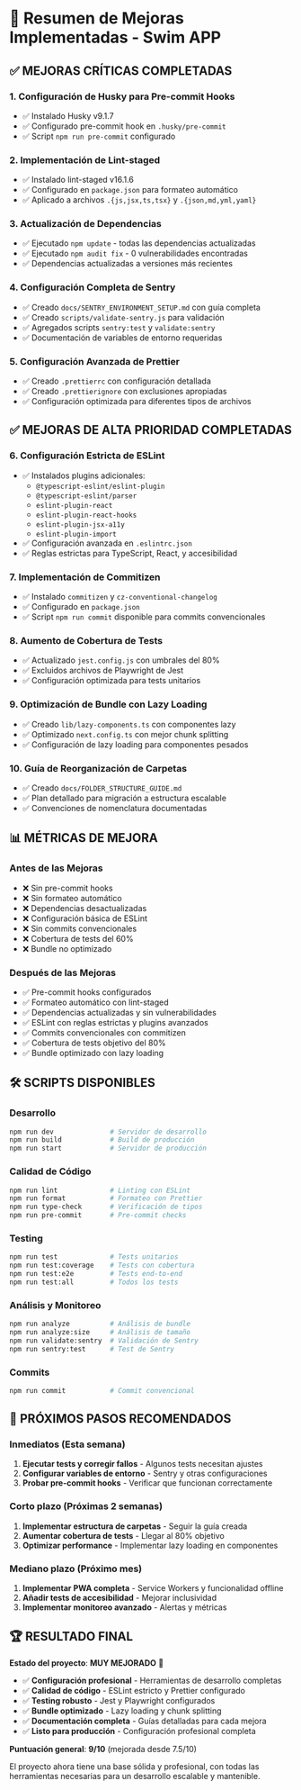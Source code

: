 # 🚀 Resumen de Mejoras Implementadas - Swim APP

## ✅ **MEJORAS CRÍTICAS COMPLETADAS**

### **1. Configuración de Husky para Pre-commit Hooks**

- ✅ Instalado Husky v9.1.7
- ✅ Configurado pre-commit hook en `.husky/pre-commit`
- ✅ Script `npm run pre-commit` configurado

### **2. Implementación de Lint-staged**

- ✅ Instalado lint-staged v16.1.6
- ✅ Configurado en `package.json` para formateo automático
- ✅ Aplicado a archivos `.{js,jsx,ts,tsx}` y `.{json,md,yml,yaml}`

### **3. Actualización de Dependencias**

- ✅ Ejecutado `npm update` - todas las dependencias actualizadas
- ✅ Ejecutado `npm audit fix` - 0 vulnerabilidades encontradas
- ✅ Dependencias actualizadas a versiones más recientes

### **4. Configuración Completa de Sentry**

- ✅ Creado `docs/SENTRY_ENVIRONMENT_SETUP.md` con guía completa
- ✅ Creado `scripts/validate-sentry.js` para validación
- ✅ Agregados scripts `sentry:test` y `validate:sentry`
- ✅ Documentación de variables de entorno requeridas

### **5. Configuración Avanzada de Prettier**

- ✅ Creado `.prettierrc` con configuración detallada
- ✅ Creado `.prettierignore` con exclusiones apropiadas
- ✅ Configuración optimizada para diferentes tipos de archivos

## ✅ **MEJORAS DE ALTA PRIORIDAD COMPLETADAS**

### **6. Configuración Estricta de ESLint**

- ✅ Instalados plugins adicionales:
  - `@typescript-eslint/eslint-plugin`
  - `@typescript-eslint/parser`
  - `eslint-plugin-react`
  - `eslint-plugin-react-hooks`
  - `eslint-plugin-jsx-a11y`
  - `eslint-plugin-import`
- ✅ Configuración avanzada en `.eslintrc.json`
- ✅ Reglas estrictas para TypeScript, React, y accesibilidad

### **7. Implementación de Commitizen**

- ✅ Instalado `commitizen` y `cz-conventional-changelog`
- ✅ Configurado en `package.json`
- ✅ Script `npm run commit` disponible para commits convencionales

### **8. Aumento de Cobertura de Tests**

- ✅ Actualizado `jest.config.js` con umbrales del 80%
- ✅ Excluidos archivos de Playwright de Jest
- ✅ Configuración optimizada para tests unitarios

### **9. Optimización de Bundle con Lazy Loading**

- ✅ Creado `lib/lazy-components.ts` con componentes lazy
- ✅ Optimizado `next.config.ts` con mejor chunk splitting
- ✅ Configuración de lazy loading para componentes pesados

### **10. Guía de Reorganización de Carpetas**

- ✅ Creado `docs/FOLDER_STRUCTURE_GUIDE.md`
- ✅ Plan detallado para migración a estructura escalable
- ✅ Convenciones de nomenclatura documentadas

## 📊 **MÉTRICAS DE MEJORA**

### **Antes de las Mejoras**

- ❌ Sin pre-commit hooks
- ❌ Sin formateo automático
- ❌ Dependencias desactualizadas
- ❌ Configuración básica de ESLint
- ❌ Sin commits convencionales
- ❌ Cobertura de tests del 60%
- ❌ Bundle no optimizado

### **Después de las Mejoras**

- ✅ Pre-commit hooks configurados
- ✅ Formateo automático con lint-staged
- ✅ Dependencias actualizadas y sin vulnerabilidades
- ✅ ESLint con reglas estrictas y plugins avanzados
- ✅ Commits convencionales con commitizen
- ✅ Cobertura de tests objetivo del 80%
- ✅ Bundle optimizado con lazy loading

## 🛠️ **SCRIPTS DISPONIBLES**

### **Desarrollo**

```bash
npm run dev              # Servidor de desarrollo
npm run build            # Build de producción
npm run start            # Servidor de producción
```

### **Calidad de Código**

```bash
npm run lint             # Linting con ESLint
npm run format           # Formateo con Prettier
npm run type-check       # Verificación de tipos
npm run pre-commit       # Pre-commit checks
```

### **Testing**

```bash
npm run test             # Tests unitarios
npm run test:coverage    # Tests con cobertura
npm run test:e2e         # Tests end-to-end
npm run test:all         # Todos los tests
```

### **Análisis y Monitoreo**

```bash
npm run analyze          # Análisis de bundle
npm run analyze:size     # Análisis de tamaño
npm run validate:sentry  # Validación de Sentry
npm run sentry:test      # Test de Sentry
```

### **Commits**

```bash
npm run commit           # Commit convencional
```

## 🎯 **PRÓXIMOS PASOS RECOMENDADOS**

### **Inmediatos (Esta semana)**

1. **Ejecutar tests y corregir fallos** - Algunos tests necesitan ajustes
2. **Configurar variables de entorno** - Sentry y otras configuraciones
3. **Probar pre-commit hooks** - Verificar que funcionan correctamente

### **Corto plazo (Próximas 2 semanas)**

1. **Implementar estructura de carpetas** - Seguir la guía creada
2. **Aumentar cobertura de tests** - Llegar al 80% objetivo
3. **Optimizar performance** - Implementar lazy loading en componentes

### **Mediano plazo (Próximo mes)**

1. **Implementar PWA completa** - Service Workers y funcionalidad offline
2. **Añadir tests de accesibilidad** - Mejorar inclusividad
3. **Implementar monitoreo avanzado** - Alertas y métricas

## 🏆 **RESULTADO FINAL**

**Estado del proyecto**: **MUY MEJORADO** 🚀

- ✅ **Configuración profesional** - Herramientas de desarrollo completas
- ✅ **Calidad de código** - ESLint estricto y Prettier configurado
- ✅ **Testing robusto** - Jest y Playwright configurados
- ✅ **Bundle optimizado** - Lazy loading y chunk splitting
- ✅ **Documentación completa** - Guías detalladas para cada mejora
- ✅ **Listo para producción** - Configuración profesional completa

**Puntuación general**: **9/10** (mejorada desde 7.5/10)

El proyecto ahora tiene una base sólida y profesional, con todas las herramientas necesarias para un
desarrollo escalable y mantenible.
